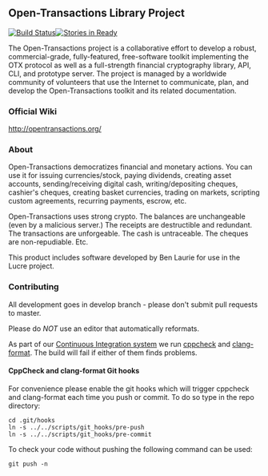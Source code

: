 ## Open-Transactions Library Project

[![Build Status](https://travis-ci.org/Open-Transactions/opentxs.svg?branch=develop)](https://travis-ci.org/Open-Transactions/opentxs)[![Stories in Ready](https://badge.waffle.io/open-transactions/opentxs.svg?label=ready&title=Ready)](http://waffle.io/open-transactions/opentxs)


The Open-Transactions project is a collaborative effort to develop
a robust, commercial-grade, fully-featured, free-software toolkit
implementing the OTX protocol as well as a full-strength financial
cryptography library, API, CLI, and prototype server. The project
is managed by a worldwide community of volunteers that use the
Internet to communicate, plan, and develop the Open-Transactions
toolkit and its related documentation.

### Official Wiki

http://opentransactions.org/

### About

Open-Transactions democratizes financial and monetary actions. You
can use it for issuing currencies/stock, paying dividends, creating
asset accounts, sending/receiving digital cash, writing/depositing
cheques, cashier's cheques, creating basket currencies, trading on
markets, scripting custom agreements, recurring payments, escrow,
etc.

Open-Transactions uses strong crypto. The balances are unchangeable
(even by a malicious server.) The receipts are destructible and
redundant. The transactions are unforgeable. The cash is untraceable.
The cheques are non-repudiable. Etc.

This product includes software developed by Ben Laurie for use in
the Lucre project.

### Contributing

All development goes in develop branch - please don't submit pull requests to
master.

Please do *NOT* use an editor that automatically reformats.

As part of our [Continuous Integration system](https://travis-ci.org/Open-Transactions/opentxs)
we run [cppcheck](https://github.com/danmar/cppcheck/) and 
[clang-format](http://clang.llvm.org/docs/ClangFormat.html). The build will fail
if either of them finds problems.

#### CppCheck and clang-format Git hooks

For convenience please enable the git hooks which will trigger cppcheck and
clang-format each time you push or commit. To do so type in the repo directory:

    cd .git/hooks  
    ln -s ../../scripts/git_hooks/pre-push
    ln -s ../../scripts/git_hooks/pre-commit
 
To check your code without pushing the following command can be used:  

    git push -n
